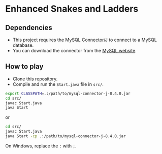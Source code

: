 # Enhanced Snakes and Ladders
## Dependencies
- This project requires the MySQL Connector/J to connect to a MySQL database.
- You can download the connector from the [MySQL website](https://dev.mysql.com/downloads/connector/j/).
## How to play
- Clone this repository.
- Compile and run the `Start.java` file in `src/`.
```bash
export CLASSPATH=.:/path/to/mysql-connector-j-8.4.0.jar
cd src/
javac Start.java
java Start
```
or
```bash
cd src/
javac Start.java
java Start -cp .:/path/to/mysql-connector-j-8.4.0.jar
```
On Windows, replace the `:` with `;`.

